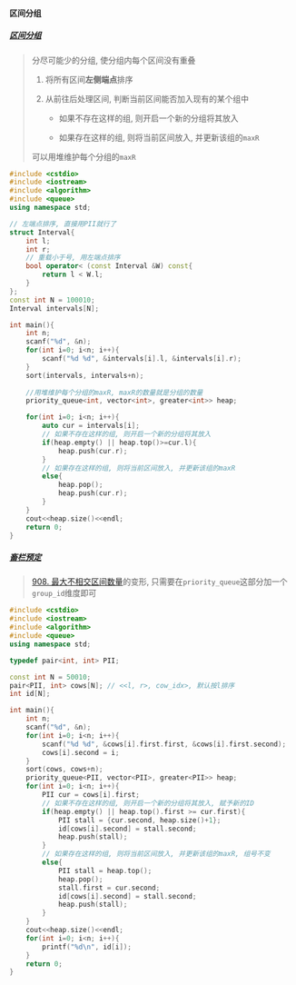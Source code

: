 #### 区间分组

##### [区间分组](/acwing/Section%206/2_%E5%8C%BA%E9%97%B4%E5%88%86%E7%BB%84.cpp)

> 分尽可能少的分组, 使分组内每个区间没有重叠
> 
> 1. 将所有区间**左侧端点**排序
> 
> 2. 从前往后处理区间, 判断当前区间能否加入现有的某个组中
> 
>    - 如果不存在这样的组, 则开启一个新的分组将其放入
> 
>    - 如果存在这样的组, 则将当前区间放入, 并更新该组的`maxR`
> 
> 可以用堆维护每个分组的`maxR`

```CPP
#include <cstdio>
#include <iostream>
#include <algorithm>
#include <queue>
using namespace std;

// 左端点排序, 直接用PII就行了
struct Interval{
    int l;
    int r;
    // 重载小于号, 用左端点排序
    bool operator< (const Interval &W) const{
        return l < W.l;
    }
};
const int N = 100010;
Interval intervals[N];

int main(){
    int n;
    scanf("%d", &n);
    for(int i=0; i<n; i++){
        scanf("%d %d", &intervals[i].l, &intervals[i].r);
    }
    sort(intervals, intervals+n);
    
    //用堆维护每个分组的maxR, maxR的数量就是分组的数量
    priority_queue<int, vector<int>, greater<int>> heap;

    for(int i=0; i<n; i++){
        auto cur = intervals[i];
        // 如果不存在这样的组, 则开启一个新的分组将其放入
        if(heap.empty() || heap.top()>=cur.l){
            heap.push(cur.r);
        }
        // 如果存在这样的组, 则将当前区间放入, 并更新该组的maxR
        else{
            heap.pop();
            heap.push(cur.r);
        }
    }
    cout<<heap.size()<<endl;
    return 0;
}
```


##### [畜栏预定](/acwing/Section%206/2_%E5%8C%BA%E9%97%B4%E5%88%86%E7%BB%84_%E7%95%9C%E6%A0%8F%E9%A2%84%E5%AE%9A.cpp)


>[908. 最大不相交区间数量](https://www.acwing.com/activity/content/code/content/4689053/)的变形, 只需要在`priority_queue`这部分加一个`group_id`维度即可

```CPP
#include <cstdio>
#include <iostream>
#include <algorithm>
#include <queue>
using namespace std;

typedef pair<int, int> PII;

const int N = 50010;
pair<PII, int> cows[N]; // <<l, r>, cow_idx>, 默认按l排序
int id[N];

int main(){
    int n;
    scanf("%d", &n);
    for(int i=0; i<n; i++){
        scanf("%d %d", &cows[i].first.first, &cows[i].first.second);
        cows[i].second = i;
    }
    sort(cows, cows+n);
    priority_queue<PII, vector<PII>, greater<PII>> heap;
    for(int i=0; i<n; i++){
        PII cur = cows[i].first;
        // 如果不存在这样的组, 则开启一个新的分组将其放入, 赋予新的ID
        if(heap.empty() || heap.top().first >= cur.first){
            PII stall = {cur.second, heap.size()+1};
            id[cows[i].second] = stall.second;
            heap.push(stall);
        }
        // 如果存在这样的组, 则将当前区间放入, 并更新该组的maxR, 组号不变
        else{
            PII stall = heap.top();
            heap.pop();
            stall.first = cur.second;
            id[cows[i].second] = stall.second;
            heap.push(stall);
        }
    }
    cout<<heap.size()<<endl;
    for(int i=0; i<n; i++){
        printf("%d\n", id[i]);
    }
    return 0;
}
```